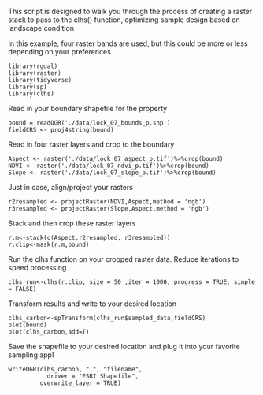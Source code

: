 This script is designed to walk you through the process of creating a raster stack to pass to the clhs() function, optimizing sample design based on landscape condition

In this example, four raster bands are used, but this could be more or less depending on your preferences

```{r}
library(rgdal)
library(raster)
library(tidyverse)
library(sp)
library(clhs)
```

Read in your boundary shapefile for the property
```{r}
bound = readOGR('./data/lock_07_bounds_p.shp')
fieldCRS <- proj4string(bound)
```

Read in four raster layers and crop to the boundary
```{r}
Aspect <- raster('./data/lock_07_aspect_p.tif')%>%crop(bound)
NDVI <- raster('./data/lock_07_ndvi_p.tif')%>%crop(bound)
Slope <- raster('./data/lock_07_slope_p.tif')%>%crop(bound)
```

Just in case, align/project your rasters
```{r}
r2resampled <- projectRaster(NDVI,Aspect,method = 'ngb')
r3resampled <- projectRaster(Slope,Aspect,method = 'ngb')
```

Stack and then crop these raster layers
```{r}
r.m<-stack(c(Aspect,r2resampled, r3resampled))
r.clip<-mask(r.m,bound)
```

Run the clhs function on your cropped raster data. Reduce iterations to speed processing
```{r}
clhs_run<-clhs(r.clip, size = 50 ,iter = 1000, progress = TRUE, simple = FALSE)
```

Transform results and write to your desired location
```{r}
clhs_carbon<-spTransform(clhs_run$sampled_data,fieldCRS)
plot(bound)
plot(clhs_carbon,add=T)
```

Save the shapefile to your desired location and plug it into your favorite sampling app!
```{r}
writeOGR(clhs_carbon, ".", "filename", 
           driver = "ESRI Shapefile",
         overwrite_layer = TRUE)
```
